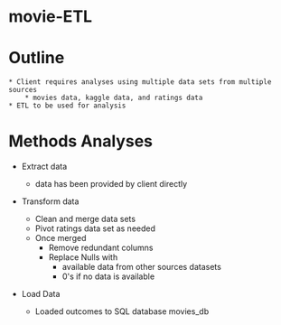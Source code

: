 # movie-ETL 

# Outline
    * Client requires analyses using multiple data sets from multiple sources
        * movies data, kaggle data, and ratings data
    * ETL to be used for analysis
 
# Methods Analyses
* Extract data
    * data has been provided by client directly

* Transform data
    * Clean and merge data sets
    * Pivot ratings data set as needed
    * Once merged
        * Remove redundant columns
        * Replace Nulls with
            * available data from other sources datasets
            * 0's if no data is available
* Load Data
    * Loaded outcomes to SQL database movies_db
